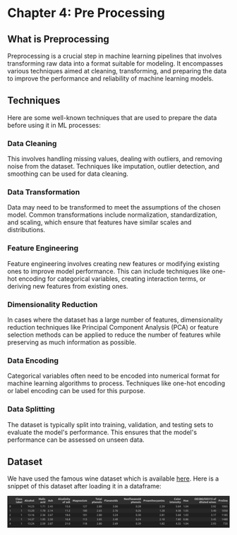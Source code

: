 # Chapter 4: Pre Processing

## What is Preprocessing
Preprocessing is a crucial step in machine learning pipelines that involves transforming raw data into a format suitable for modeling. It encompasses various techniques aimed at cleaning, transforming, and preparing the data to improve the performance and reliability of machine learning models.

## Techniques
Here are some well-known techniques that are used to prepare the data before using it in ML processes:

### Data Cleaning
This involves handling missing values, dealing with outliers, and removing noise from the dataset. Techniques like imputation, outlier detection, and smoothing can be used for data cleaning.

### Data Transformation
Data may need to be transformed to meet the assumptions of the chosen model. Common transformations include normalization, standardization, and scaling, which ensure that features have similar scales and distributions.

### Feature Engineering
Feature engineering involves creating new features or modifying existing ones to improve model performance. This can include techniques like one-hot encoding for categorical variables, creating interaction terms, or deriving new features from existing ones.

### Dimensionality Reduction
In cases where the dataset has a large number of features, dimensionality reduction techniques like Principal Component Analysis (PCA) or feature selection methods can be applied to reduce the number of features while preserving as much information as possible.

### Data Encoding
Categorical variables often need to be encoded into numerical format for machine learning algorithms to process. Techniques like one-hot encoding or label encoding can be used for this purpose.

### Data Splitting
The dataset is typically split into training, validation, and testing sets to evaluate the model's performance. This ensures that the model's performance can be assessed on unseen data.


## Dataset
We have used the famous wine dataset which is available [here](https://archive.ics.uci.edu/ml/machine-learning-databases/wine/wine.data). Here is a snippet of this dataset after loading it in a dataframe:

![WN](../../assets/wine.png)